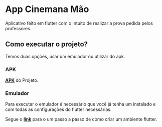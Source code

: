 # App Cinemana Mão

Aplicativo feito em flutter com o intuito de realizar a prova pedida pelos professores.

## Como executar o projeto?

Temos duas opções, usar um emulador ou utilizar do apk.

### APK

**[APK](https://drive.google.com/file/d/1hkbwj5x1kMuxAYkN6aFCIG3GBkYUlDuU/view?usp=drive_link)** do Projeto.

### Emulador

Para executar o emulador é necessário que você já tenha um instalado e com todas as configurações do flutter necessárias.

Segue o **[link](https://docs.flutter.dev/get-started/install/windows/mobile)** para o um passo a passo de como criar um ambiente flutter.
